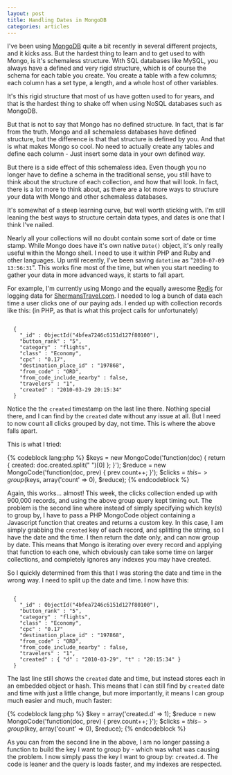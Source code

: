 ```yaml
---
layout: post
title: Handling Dates in MongoDB
categories: articles
---
```


<p>I've been using <a href="http://www.mongodb.org/">MongoDB</a> quite a bit recently in several different projects, and it kicks ass. But the hardest thing to learn and to get used to with Mongo, is it's schemaless structure. With SQL databases like MySQL, you always have a defined and very rigid structure, which is of course the schema for each table you create. You create a table with a few columns; each column has a set type, a length, and a whole host of other variables.</p>

<p>It's this rigid structure that most of us have gotten used to for years, and that is the hardest thing to shake off when using NoSQL databases such as MongoDB.</p>

<p>But that is not to say that Mongo has no defined structure. In fact, that is far from the truth. Mongo and all schemaless databases have defined structure, but the difference is that that structure is defined by you. And that is what makes Mongo so cool. No need to actually create any tables and define each column - Just insert some data in your own defined way.</p>

<p>But there is a side effect of this schemaless idea. Even though you no longer have to define a schema in the traditional sense, you still have to think about the structure of each collection, and how that will look. In fact, there is a lot more to think about, as there are a lot more ways to structure your data with Mongo and other schemaless databases.</p>

<p>It's somewhat of a steep learning curve, but well worth sticking with. I'm still leaning the best ways to structure certain data types, and dates is one that I think I've nailed.</p>

<!--more-->

<p>Nearly all your collections will no doubt contain some sort of date or time stamp. While Mongo does have it's own native <code>Date()</code> object, it's only really useful within the Mongo shell. I need to use it within PHP and Ruby and other languages. Up until recently, I've been saving <code>datetime</code> as "<code>2010-07-09 13:56:31</code>". This works fine most of the time, but when you start needing to gather your data in more advanced ways, it starts to fall apart.</p>

<p>For example, I'm currently using Mongo and the equally awesome <a href="http://code.google.com/p/redis/">Redis</a> for logging data for <a href="http://quicksearch.shermanstravel.com">ShermansTravel.com</a>. I needed to log a bunch of data each time a user clicks one of our paying ads. I ended up with collection records like this: (in PHP, as that is what this project calls for unfortunately)</p>

<div class="highlight"><pre><code class="javascript">
  {
    "_id" : ObjectId("4bfea7246c6151d127f80100"),
    "button_rank" : "5",
    "category" : "flights",
    "class" : "Economy",
    "cpc" : "0.17",
    "destination_place_id" : "197868",
    "from_code" : "ORD",
    "from_code_include_nearby" : false,
    "travelers" : "1",
    "created" : "2010-03-29 20:15:34"
  }
</code></pre></div>

<p>Notice the the <code>created</code> timestamp on the last line there. Nothing special there, and I can find by the <code>created</code> date without any issue at all. But I need to now count all clicks grouped by day, not time. This is where the above falls apart.</p>

<p>This is what I tried:</p>

{% codeblock lang:php %}
  $keys = new MongoCode('function(doc) { return { created: doc.created.split(" ")[0] }; }');
  $reduce = new MongoCode('function(doc, prev) { prev.count++; }');
  $clicks = $this->group($keys, array('count' => 0), $reduce);
{% endcodeblock %}

<p>Again, this works... almost! This week, the clicks collection ended up with 900,000 records, and using the above group query kept timing out. The problem is the second line where instead of simply specifying which key(s) to group by, I have to pass a PHP MongoCode object containing a Javascript function that creates and returns a custom key. In this case, I am simply grabbing the <code>created</code> key of each record, and splitting the string, so I have the date and the time. I then return the date only, and can now group by date. This means that Mongo is iterating over every record and applying that function to each one, which obviously can take some time on larger collections, and completely ignores any indexes you may have created.</p>

<p>So I quickly determined from this that I was storing the date and time in the wrong way. I need to split up the date and time. I now have this:</p>

<div class="highlight"><pre><code class="javascript">
  {
    "_id" : ObjectId("4bfea7246c6151d127f80100"),
    "button_rank" : "5",
    "category" : "flights",
    "class" : "Economy",
    "cpc" : "0.17"
    "destination_place_id" : "197868",
    "from_code" : "ORD",
    "from_code_include_nearby" : false,
    "travelers" : "1",
    "created" : { "d" : "2010-03-29", "t" : "20:15:34" }
  }
</code></pre></div>

<p>The last line still shows the <code>created</code> date and time, but instead stores each in an embedded object or hash. This means that I can still find by <code>created</code> date and time with just a little change, but more importantly, it means I can group much easier and much, much faster:</p>

{% codeblock lang:php %}
  $key = array('created.d' => 1);
  $reduce = new MongoCode('function(doc, prev) { prev.count++; }');
  $clicks = $this->group($key, array('count' => 0), $reduce);
{% endcodeblock %}

<p>As you can from the second line in the above, I am no longer passing a function to build the key I want to group by - which was what was causing the problem. I now simply pass the key I want to group by: <code>created.d</code>. The code is leaner and the query is loads faster, and my indexes are respected.</p>